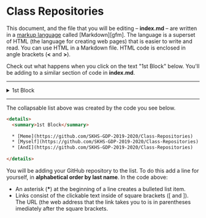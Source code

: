 # Class Repositories

This document, and the file that you will be editing – **index.md** – are written in a [markup language][markup] called [Markdown][gfm]. The language is a superset of HTML (the language for creating web pages) that is easier to write and read. You can use HTML in a Markdown file. HTML code is enclosed in angle brackets (**&lt;** and **&gt;**).

Check out what happens when you click on the text "1st Block" below. You'll be adding to a similar section of code in **index.md**.

[markup]: <https://en.wikipedia.org/wiki/Markup_language>
[markdown]: <https://en.wikipedia.org/wiki/Markdown>

---

<details>
  <summary>1st Block</summary>
  
  * [Meme](https://github.com/SKHS-GDP-2019-2020/Class-Repositories)
  * [Myself](https://github.com/SKHS-GDP-2019-2020/Class-Repositories)
  * [AndI](https://github.com/SKHS-GDP-2019-2020/Class-Repositories)
  
</details>

---

The collapsable list above was created by the code you see below.

```html
<details>
  <summary>1st Block</summary>
  
  * [Meme](https://github.com/SKHS-GDP-2019-2020/Class-Repositories)
  * [Myself](https://github.com/SKHS-GDP-2019-2020/Class-Repositories)
  * [AndI](https://github.com/SKHS-GDP-2019-2020/Class-Repositories)
  
</details>
```

You will be adding your GitHub repository to the list. To do this add a line for yourself, in **alphabetical order by last name**. In the code above:

* An asterisk (__*__) at the beginning of a line creates a bulleted list item.
* Links consist of the clickable text inside of square brackets ([ and ]). The URL (the web address that the link takes you to is in parentheses imediately after the square brackets.

